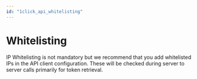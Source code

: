 ```yaml
---
id: "1click_api_whitelisting"
---
```


# Whitelisting

IP Whitelisting is not mandatory but we recommend that you add whitelisted IPs in the API client configuration. These will be checked during server to server calls primarily for token retrieval.
